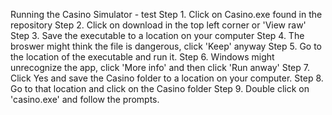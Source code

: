 Running the Casino Simulator - test 
Step 1. Click on Casino.exe found in the repository 
Step 2. Click on download in the top left corner or 'View raw'
Step 3. Save the executable to a location on your computer
Step 4. The broswer might think the file is dangerous, click 'Keep' anyway
Step 5. Go to the location of the executable and run it.
Step 6. Windows might unrecognize the app, click 'More info' and then click 'Run anway'
Step 7. Click Yes and save the Casino folder to a location on your computer. 
Step 8. Go to that location and click on the Casino folder 
Step 9. Double click on 'casino.exe' and follow the prompts.
